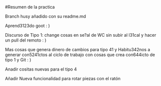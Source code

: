 #Resumen de la practica

Branch husy añadido con su readme.md

Aprend3123do goot   : )

Discurso de Tipo 1: change cosas en se?al de WC sin subir al l31cal y hacer un pull del remoto : )

Mas cosas que genera dinero de cambios para tipo 41 y Habitu342nos a generar con5241ctos al ciclo de trabajo con cosas que crea con644icto de tipo 1 y Git : )

Anadir cositas nuevas para el tipo 4

Añadir Nueva funcionalidad para rotar piezas con el ratón 
